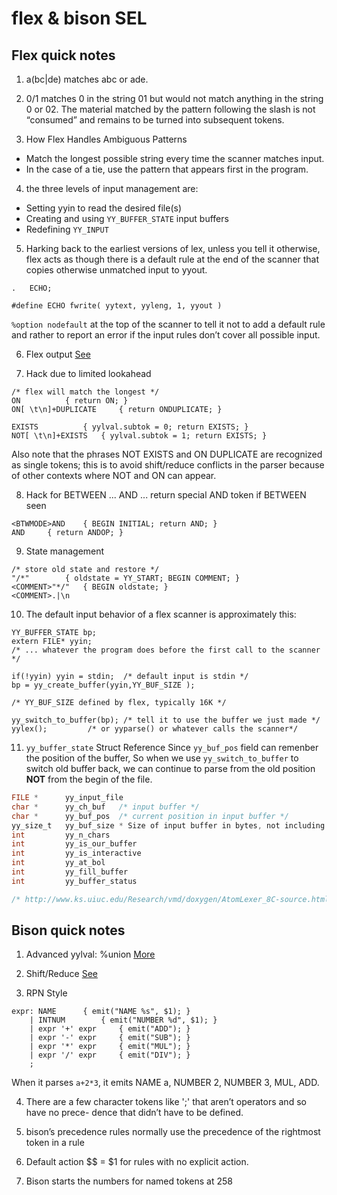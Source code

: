 # flex & bison SEL

## Flex quick notes

1. a(bc|de) matches abc or ade. 

2. 0/1 matches 0 in the string 01 but would not match anything in the string 0 or 02. 
The material matched by the pattern following the slash is not “consumed” and remains
to be turned into subsequent tokens. 

3. How Flex Handles Ambiguous Patterns
* Match the longest possible string every time the scanner matches input.
* In the case of a tie, use the pattern that appears first in the program.

4. the three levels of input management are:
* Setting yyin to read the desired file(s)
* Creating and using `YY_BUFFER_STATE` input buffers
* Redefining `YY_INPUT`

5. Harking back to the earliest versions of lex, unless you tell it
otherwise, flex acts as though there is a default rule at the end of the scanner that copies
otherwise unmatched input to yyout.
```
.	ECHO;

#define ECHO fwrite( yytext, yyleng, 1, yyout )
```
`%option nodefault` at the top of the scanner to tell it not to add a default rule and rather
to report an error if the input rules don’t cover all possible input. 

6. Flex output [See](https://stackoverflow.com/questions/16995864/how-to-redirect-yyout-to-char-buffer-in-gnu-flex)

7. Hack due to limited lookahead
```
/* flex will match the longest */
ON 			{ return ON; }
ON[ \t\n]+DUPLICATE 	{ return ONDUPLICATE; } 

EXISTS	 		{ yylval.subtok = 0; return EXISTS; }
NOT[ \t\n]+EXISTS	{ yylval.subtok = 1; return EXISTS; }

```
Also note that the phrases NOT EXISTS and ON DUPLICATE are recognized as single tokens;
this is to avoid shift/reduce conflicts in the parser because of other contexts where
NOT and ON can appear. 

8. Hack for BETWEEN ... AND ... return special AND token if BETWEEN seen
```
<BTWMODE>AND	{ BEGIN INITIAL; return AND; }
AND		{ return ANDOP; }
```

9. State management
```
/* store old state and restore */
"/*" 		{ oldstate = YY_START; BEGIN COMMENT; }
<COMMENT>"*/" 	{ BEGIN oldstate; }
<COMMENT>.|\n
```

10. The default input behavior of a flex scanner is approximately this:
```
YY_BUFFER_STATE bp;
extern FILE* yyin;
/* ... whatever the program does before the first call to the scanner */

if(!yyin) yyin = stdin;  /* default input is stdin */
bp = yy_create_buffer(yyin,YY_BUF_SIZE );

/* YY_BUF_SIZE defined by flex, typically 16K */

yy_switch_to_buffer(bp); /* tell it to use the buffer we just made */
yylex(); 		 /* or yyparse() or whatever calls the scanner*/

```
11. `yy_buffer_state` Struct Reference
Since `yy_buf_pos` field can remenber the position of the buffer,
So when we use `yy_switch_to_buffer` to switch old buffer back, 
we can continue to parse from the old position **NOT** from the begin of the file.
```c
FILE * 		yy_input_file
char * 		yy_ch_buf	/* input buffer */
char * 		yy_buf_pos 	/* current position in input buffer */
yy_size_t 	yy_buf_size	* Size of input buffer in bytes, not including room for EOB */
int 		yy_n_chars
int 		yy_is_our_buffer
int 		yy_is_interactive
int 		yy_at_bol
int 		yy_fill_buffer
int 		yy_buffer_status

/* http://www.ks.uiuc.edu/Research/vmd/doxygen/AtomLexer_8C-source.html */
```

## Bison quick notes

1. Advanced yylval: %union [More](https://www.tldp.org/HOWTO/Lex-YACC-HOWTO-6.html)

2. Shift/Reduce [See](https://www.epaperpress.com/lexandyacc/thy.html)

3. RPN Style

```
expr: NAME 		{ emit("NAME %s", $1); }
    | INTNUM 		{ emit("NUMBER %d", $1); }
    | expr '+' expr 	{ emit("ADD"); }
    | expr '-' expr 	{ emit("SUB"); }
    | expr '*' expr 	{ emit("MUL"); }
    | expr '/' expr 	{ emit("DIV"); }
    ;
 ```
When it parses `a+2*3`, it emits NAME a, NUMBER 2, NUMBER 3, MUL, ADD.

4. There are a few character tokens like ';' that aren’t operators and so have no prece-
dence that didn’t have to be defined.

5. bison’s precedence rules normally use the precedence of the rightmost token in a rule

6. Default action $$ = $1 for rules with no explicit action.

7. Bison starts the numbers for named tokens at 258
